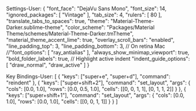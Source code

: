 Settings-User:
{
	"font_face": "DejaVu Sans Mono",
	"font_size": 14,
	"ignored_packages":
	[
		"Vintage"
	],
	"tab_size": 4,
	"rulers":
	[
	80
	],
	"translate_tabs_to_spaces": true,
	"theme": "Material-Theme-Darker.sublime-theme",
	"color_scheme": "Packages/Material Theme/schemes/Material-Theme-Darker.tmTheme",
	"material_theme_accent_lime": true,
	"overlay_scroll_bars": "enabled",
	"line_padding_top": 3,
	"line_padding_bottom": 3,
	// On retina Mac
	//"font_options": [ "ray_antialias" ],
	"always_show_minimap_viewport": true,
	"bold_folder_labels": true,
	// Highlight active indent
	"indent_guide_options":
	[
		"draw_normal",
		"draw_active"
	]
}



Key Bindings-User:
[ 
  { "keys": ["super+e", "super+d"], "command": "reindent" },
  {
    "keys": ["super+shift+2"],
    "command": "set_layout",
    "args": {
      "cols": [0.0, 1.0],
      "rows": [0.0, 0.5, 1.0],
      "cells": [[0, 0, 1, 1], [0, 1, 1, 2]]
    }
  },
  {
    "keys": ["super+shift+1"],
    "command": "set_layout",
    "args": {
      "cols": [0.0, 1.0],
      "rows": [0.0, 1.0],
      "cells": [[0, 0, 1, 1]]
    }
  }
]

